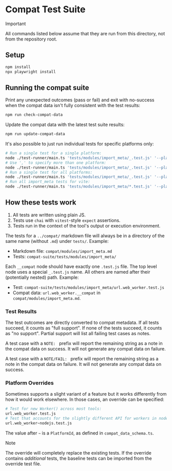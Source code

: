 # Compat Test Suite

> [!IMPORTANT]
> All commands listed below assume that they are run from this directory,
> not from the repository root.

## Setup

```sh
npm install
npx playwright install
```

## Running the compat suite

Print any unexpected outcomes (pass or fail) and exit with no-success
when the compat data isn't fully consistent with the test results:

```sh
npm run check-compat-data
```

Update the compat data with the latest test suite results:

```sh
npm run update-compat-data
```

It's also possible to just run individual tests for specific platforms only:

```sh
# Run a single test for a single platform:
node ./test-runner/main.ts 'tests/modules/import_meta/_.test.js' '--platform=bun'
# Use ',' to specify more than one platform:
node ./test-runner/main.ts 'tests/modules/import_meta/_.test.js' '--platform=bun,deno'
# Run a single test for all platforms:
node ./test-runner/main.ts 'tests/modules/import_meta/_.test.js' '--platform=*'
# Run all import_meta tests for vite:
node ./test-runner/main.ts 'tests/modules/import_meta/*.test.js' '--platform=vite'
```

## How these tests work

1. All tests are written using plain JS.
2. Tests use `chai` with `vitest`-style `expect` assertions.
3. Tests run in the context of the tool's output or execution environment.

The tests for a `../compat/` markdown file will always be in a directory of the
same name (without `.md`) under `tests/`. Example:

- Markdown file: `compat/modules/import_meta.md`
- Tests: `compat-suite/tests/modules/import_meta/`

Each `__compat` node should have exactly one `.test.js` file. The top level node
uses a special `_.test.js` name. All others are named after their (potentially
nested) path. Example:

- Test: `compat-suite/tests/modules/import_meta/url.web_worker.test.js`
- Compat data: `url.web_worker.__compat` in `compat/modules/import_meta.md`.

### Test Results

The test outcomes are directly converted to compat metadata. If all tests succeed,
it counts as "full support". If none of the tests succeed, it counts as "no support".
Partial support will list all failing test cases as notes.

A test case with a `NOTE: ` prefix will report the remaining string as a note in the
compat data on success. It will not generate any compat data on failure.

A test case with a `NOTE/FAIL: ` prefix will report the remaining string as a note
in the compat data on failure. It will not generate any compat data on success.

### Platform Overrides

Sometimes supports a slight variant of a feature but it works differently from
how it would work elsewhere. In those cases, an override can be specified:

```sh
# Test for new Worker() across most tools:
url.web_worker.test.js
# Test that accounts for the slightly different API for workers in nodejs:
url.web_worker~nodejs.test.js
```

The value after `~` is a `PlatformId`, as defined in `compat_data_schema.ts`.

> [!NOTE]
> The override will completely replace the existing tests. If the override
> contains _additional_ tests, the baseline tests can be imported from the
> override test file.
